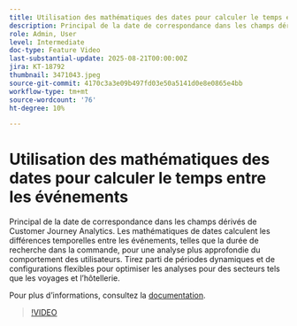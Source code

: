 ```yaml
---
title: Utilisation des mathématiques des dates pour calculer le temps entre les événements
description: Principal de la date de correspondance dans les champs dérivés de Customer Journey Analytics.
role: Admin, User
level: Intermediate
doc-type: Feature Video
last-substantial-update: 2025-08-21T00:00:00Z
jira: KT-18792
thumbnail: 3471043.jpeg
source-git-commit: 4170c3a3e09b497fd03e50a5141d0e8e0865e4bb
workflow-type: tm+mt
source-wordcount: '76'
ht-degree: 10%

---
```


# Utilisation des mathématiques des dates pour calculer le temps entre les événements

Principal de la date de correspondance dans les champs dérivés de Customer Journey Analytics. Les mathématiques de dates calculent les différences temporelles entre les événements, telles que la durée de recherche dans la commande, pour une analyse plus approfondie du comportement des utilisateurs. Tirez parti de périodes dynamiques et de configurations flexibles pour optimiser les analyses pour des secteurs tels que les voyages et l’hôtellerie.

Pour plus dʼinformations, consultez la [documentation](https://experienceleague.adobe.com/fr/docs/analytics-platform/using/cja-dataviews/derived-fields).

>[!VIDEO](https://video.tv.adobe.com/v/3471043/?learn=on)

